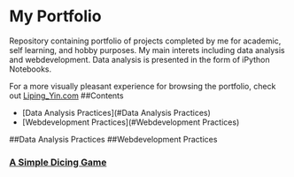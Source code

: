 # My Portfolio
Repository containing portfolio of projects completed by me for academic, self learning, and hobby purposes. My main interets including data analysis and webdevelopment. Data analysis is presented in the form of iPython Notebooks.

For a more visually pleasant experience for browsing the portfolio, check out [Liping_Yin.com](http://sajalsharma.com)
##Contents
 * [Data Analysis Practices](#Data Analysis Practices)
 * [Webdevelopment Practices](#Webdevelopment Practices)

##Data Analysis Practices
##Webdevelopment Practices

### [A Simple Dicing Game](https://github.com/icylove12/complete-javascript-course-master/tree/main/05-Guess-My-Number/starter)

